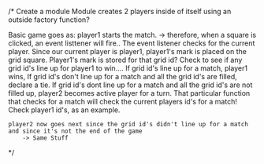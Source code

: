 /*
Create a module
Module creates 2 players inside of itself using an outside factory function?

Basic game goes as:
    player1 starts the match.
        -> therefore, when a square is clicked, an event listtener will fire.. The event listener checks for the current player.
           Since our current player is player1, player1's mark is placed on the grid square.
                                                Player1's mark is stored for that grid id?
                                                Check to see if any grid id's line up for player1 to win....
                                                    If grid id's line up for a match, player1 wins,
                                                    If grid id's don't line up for a match and all the grid id's are filled, declare a tie.
                                                    If grid id's dont line up for a match and all the grid id's are not filled up, player2 becomes active player for a turn.
                                                    That particular function that checks for a match will check the current players id's for a match! Check player1 id's, as an example.

    player2 now goes next since the grid id's didn't line up for a match and since it's not the end of the game
        -> Same Stuff

*/